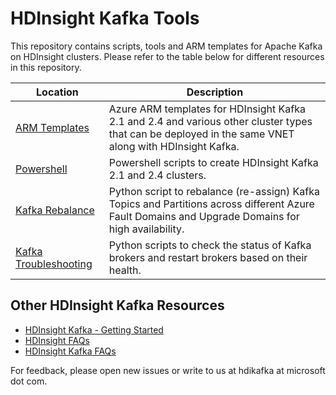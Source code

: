 # HDInsight Kafka Tools

This repository contains scripts, tools and ARM templates for Apache Kafka on HDInsight clusters.
Please refer to the table below for different resources in this repository.

| Location                                            | Description                                                                                                                                           |
|-----------------------------------------------------|-------------------------------------------------------------------------------------------------------------------------------------------------------|
| [ARM Templates](src/arm/)                           | Azure ARM templates for HDInsight Kafka 2.1 and 2.4 and various other cluster types that can be deployed in the same VNET along with HDInsight Kafka. |
| [Powershell](src/powershell)                        | Powershell scripts to create HDInsight Kafka 2.1 and 2.4 clusters.                                                                                    |
| [Kafka Rebalance](src/python/rebalance)             | Python script to rebalance (re-assign) Kafka Topics and Partitions across different Azure Fault Domains and Upgrade Domains for high availability.    |
| [Kafka Troubleshooting](src/python/troubleshooting) | Python scripts to check the status of Kafka brokers and restart brokers based on their health.                                                        |

## Other HDInsight Kafka Resources
* [HDInsight Kafka - Getting Started](https://docs.microsoft.com/en-us/azure/hdinsight/kafka/apache-kafka-get-started)
* [HDInsight FAQs](https://hdinsight.github.io/)
* [HDInsight Kafka FAQs](https://hdinsight.github.io/kafka/kafka-landing)

For feedback, please open new issues or write to us at hdikafka at microsoft dot com.